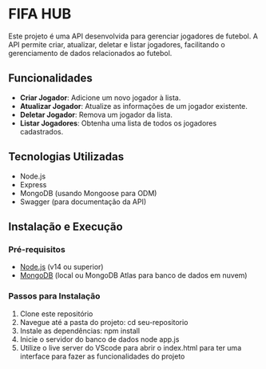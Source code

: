 # FIFA HUB

Este projeto é uma API desenvolvida para gerenciar jogadores de futebol. A API permite criar, atualizar, deletar e listar jogadores, facilitando o gerenciamento de dados relacionados ao futebol.

## Funcionalidades

- **Criar Jogador**: Adicione um novo jogador à lista.
- **Atualizar Jogador**: Atualize as informações de um jogador existente.
- **Deletar Jogador**: Remova um jogador da lista.
- **Listar Jogadores**: Obtenha uma lista de todos os jogadores cadastrados.

## Tecnologias Utilizadas

- Node.js
- Express
- MongoDB (usando Mongoose para ODM)
- Swagger (para documentação da API)

## Instalação e Execução

### Pré-requisitos

- [Node.js](https://nodejs.org/) (v14 ou superior)
- [MongoDB](https://www.mongodb.com/) (local ou MongoDB Atlas para banco de dados em nuvem)

### Passos para Instalação

1. Clone este repositório
2. Navegue até a pasta do projeto:
  cd seu-repositorio
3. Instale as dependências:
  npm install
4. Inicie o servidor do banco de dados
  node app.js
5. Utilize o live server do VScode para abrir o index.html para ter uma interface para fazer as funcionalidades do projeto
